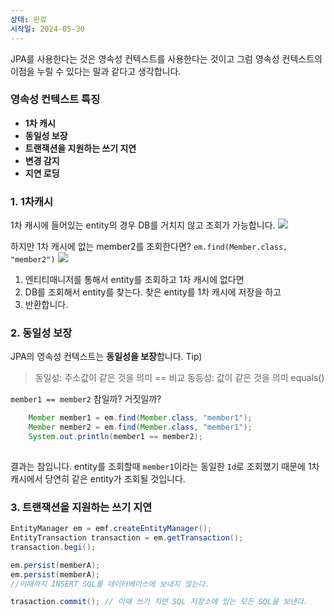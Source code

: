 ```yaml
---
상태: 완료
시작일: 2024-05-30
---
```

JPA를 사용한다는 것은 영속성 컨텍스트를 사용한다는 것이고 그럼 영속성 컨텍스트의 이점을 누릴 수 있다는 말과 같다고 생각합니다.
### 영속성 컨텍스트 특징
- **1차 캐시**
- **동일성 보장**
- **트랜잭션을 지원하는 쓰기 지연**
- **변경 감지**
- **지연 로딩**
### 1. 1차캐시
1차 캐시에 들어있는 entity의 경우 DB를 거치지 않고 조회가 가능합니다.
![](https://i.imgur.com/9LLgueV.png)

하지만 1차 캐시에 없는 member2를 조회한다면?
`em.find(Member.class, "member2")`
![](https://i.imgur.com/QDyG6xX.png)
1. 엔티티매니저를 통해서 entity를 조회하고 1차 캐시에 없다면
2. DB를 조회해서 entity를 찾는다. 찾은 entity를 1차 캐시에 저장을 하고
3. 반환합니다.

### 2. 동일성 보장
JPA의 영속성 컨텍스트는 **동일성을 보장**합니다.
Tip)
> 동일성: 주소값이 같은 것을 의미 == 비교
> 동등성: 값이 같은 것을 의미 equals()

`member1 == member2` 참일까? 거짓일까?
```java
	Member member1 = em.find(Member.class, "member1");
	Member member2 = em.find(Member.class, "member1");
	System.out.println(member1 == member2);
	
```
결과는 참입니다.  entity를 조회할때 `member1`이라는 동일한 `Id`로 조회했기 때문에 1차 캐시에서 당연히 같은 entity가 조회될 것입니다. 

### 3. 트랜잭션을 지원하는 쓰기 지연
```java
EntityManager em = emf.createEntityManager();
EntityTransaction transaction = em.getTransaction();
transaction.begi();

em.persist(memberA);
em.persist(memberA);
//이때까지 INSERT SQL를 데이터베이스에 보내지 않는다.

trasaction.commit(); // 이때 쓰기 지연 SQL 저장소에 있는 모든 SQL을 보낸다.
```
